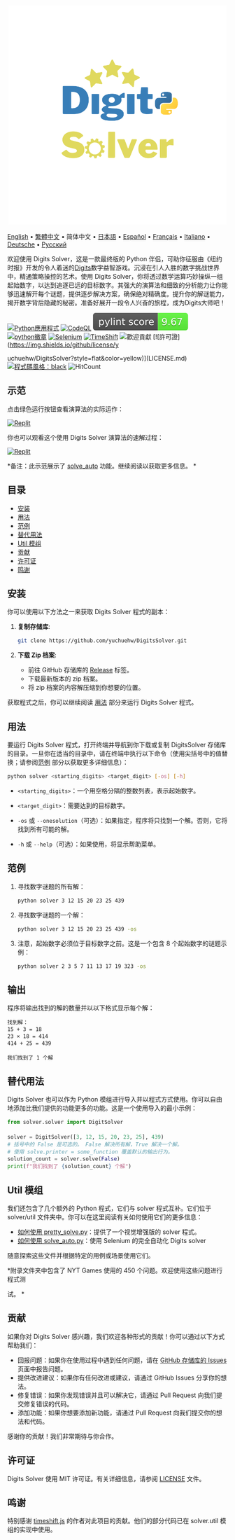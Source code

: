 <p align="center">
    <picture>
      <img 
        src="https://raw.githubusercontent.com/yuchuehw/DigitsSolver/main/new_logo.png" 
        alt="Digits Solver icon"
        width="500"
       />
    </picture>
<p>

[English](README_en.md)
 • [繁體中文](README_zh-TW.md)
 • 简体中文
 • [日本語](README_ja.md)
 • [Español](README_es.md)
 • [Français](README_fr.md)
 • [Italiano](README_it.md)
 • [Deutsche](README_de.md)
 • [Русский](README_ru.md)

欢迎使用 Digits Solver，这是一款最终版的 Python 伴侣，可助你征服由《纽约时报》开发的令人着迷的[Digits](https://www.nytimes.com/games/digits)数字益智游戏。沉浸在引人入胜的数字挑战世界中，精通策略操控的艺术。使用 Digits Solver，你将透过数学运算巧妙操纵一组起始数字，以达到追逐已远的目标数字。其强大的演算法和细致的分析能力让你能够迅速解开每个谜题，提供逐步解决方案，确保绝对精确度。提升你的解谜能力，揭开数字背后隐藏的秘密。准备好展开一段令人兴奋的旅程，成为Digits大师吧！

[![Python應用程式](https://github.com/yuchuehw/DigitsSolver/actions/workflows/python-app.yml/badge.svg)](https://github.com/yuchuehw/DigitsSolver/actions/workflows/python-app.yml)
[![CodeQL](https://github.com/yuchuehw/DigitsSolver/actions/workflows/github-code-scanning/codeql/badge.svg)](https://github.com/yuchuehw/DigitsSolver/actions/workflows/github-code-scanning/codeql)
[![PyLint分數](https://raw.githubusercontent.com/yuchuehw/DigitsSolver/main/pylint_badge.svg)](pylint.out)
<br>
[![python徽章](https://img.shields.io/badge/Python-3776AB?style=flat&for-the-badge&logo=python&logoColor=white)](https://www.python.org/)
[![Selenium](https://img.shields.io/badge/Selenium-grey.svg?style=flat&logo=selenium)](https://www.selenium.dev/)
[![TimeShift](https://img.shields.io/badge/TimeShift.js-grey.svg?style=flat&logo=javascript)](https://github.com/plaa/TimeShift-js)
![歡迎貢獻](https://img.shields.io/badge/contributions-welcome-brightgreen.svg?style=flat&color=pink)
[![許可證](https://img.shields.io/github/license/y

uchuehw/DigitsSolver?style=flat&color=yellow)](LICENSE.md)
[![程式碼風格：black](https://img.shields.io/badge/code%20style-black-000000.svg)](https://github.com/psf/black)
![HitCount](https://hits.dwyl.com/yuchuehw/DigitsSolver.svg?style=flat)

## 示范
点击绿色运行按钮查看演算法的实际运作：

[![Replit](https://img.shields.io/badge/DEMO-REPL.IT-purple.svg?style=flat&logo=replit)](https://replit.com/@yuchuehw/DigitsSolver)

你也可以观看这个使用 Digits Solver 演算法的速解过程：

[![Replit](https://img.shields.io/badge/DEMO-YOUTUBE-purple.svg?style=flat&logo=youtube)](https://www.youtube.com/watch?v=se2OdZnEHHA)

*备注：此示范展示了 [solve_auto](solveAuto.md) 功能。继续阅读以获取更多信息。 *

## 目录

- [安装](#安装)
- [用法](#用法)
- [范例](#范例)
- [替代用法](#替代用法)
- [Util 模组](#Util-模组)
- [贡献](#贡献)
- [许可证](#许可证)
- [鸣谢](#鸣谢)

## 安装

你可以使用以下方法之一来获取 Digits Solver 程式的副本：

1. **复制存储库**:
   ```bash
   git clone https://github.com/yuchuehw/DigitsSolver.git
   ```

2. **下载 Zip 档案**:
   - 前往 GitHub 存储库的 [Release](https://github.com/yuchuehw/DigitsSolver/releases) 标签。
   - 下载最新版本的 zip 档案。
   - 将 zip 档案的内容解压缩到你想要的位置。

获取程式之后，你可以继续阅读 [用法](#usage) 部分来运行 Digits Solver 程式。

## 用法

要运行 Digits Solver 程式，打开终端并导航到你下载或复制 DigitsSolver 存储库的目录。一旦你在适当的目录中，请在终端中执行以下命令（使用尖括号中的值替换；请参阅[范例](#example) 部分以获取更多详细信息）：

```bash
python solver <starting_digits> <target_digit> [-os] [-h]
```

- `<starting_digits>`：一个用空格分隔的整数列表，表示起始数字。


- `<target_digit>`：需要达到的目标数字。
- `-os` 或 `--onesolution`（可选）：如果指定，程序将只找到一个解。否则，它将找到所有可能的解。
- `-h` 或 `--help`（可选）：如果使用，将显示帮助菜单。

## 范例

1. 寻找数字谜题的所有解：
   ```bash
   python solver 3 12 15 20 23 25 439
   ```

2. 寻找数字谜题的一个解：
   ```bash
   python solver 3 12 15 20 23 25 439 -os
   ```


3. 注意，起始数字必须位于目标数字之前。这是一个包含 8 个起始数字的谜题示例：
   ```bash
   python solver 2 3 5 7 11 13 17 19 323 -os
   ```

## 输出

程序将输出找到的解的数量并以以下格式显示每个解：

```
找到解：
15 + 3 = 18
23 × 18 = 414
414 + 25 = 439

我们找到了 1 个解
```

## 替代用法

Digits Solver 也可以作为 Python 模组进行导入并以程式方式使用。你可以自由地添加比我们提供的功能更多的功能。这是一个使用导入的最小示例：

```python
from solver.solver import DigitSolver

solver = DigitSolver([3, 12, 15, 20, 23, 25], 439)
# 括号中的 False 是可选的。 False 解决所有解，True 解决一个解。
# 使用 solve.printer = some_function 覆盖默认的输出行为。
solution_count = solver.solve(False)
print(f"我们找到了 {solution_count} 个解")
```

## Util 模组

我们还包含了几个额外的 Python 程式，它们与 solver 程式互补。它们位于 solver/util 文件夹中。你可以在这里阅读有关如何使用它们的更多信息：

- [如何使用 pretty_solve.py](prettySolve.md)：提供了一个视觉增强版的 solver 程式。
- [如何使用 solve_auto.py](solveAuto.md)：使用 Selenium 的完全自动化 Digits solver

随意探索这些文件并根据特定的用例或场景使用它们。

*附录文件夹中包含了 NYT Games 使用的 450 个问题。欢迎使用这些问题进行程式测

试。 *

## 贡献

如果你对 Digits Solver 感兴趣，我们欢迎各种形式的贡献！你可以通过以下方式帮助我们：

- 回报问题：如果你在使用过程中遇到任何问题，请在 [GitHub 存储库的 Issues](https://github.com/yuchuehw/DigitsSolver/issues) 页面中报告问题。
- 提供改进建议：如果你有任何改进或建议，请通过 GitHub Issues 分享你的想法。
- 修复错误：如果你发现错误并且可以解决它，请通过 Pull Request 向我们提交修复错误的代码。
- 添加功能：如果你想要添加新功能，请通过 Pull Request 向我们提交你的想法和代码。

感谢你的贡献！我们非常期待与你合作。

## 许可证

Digits Solver 使用 MIT 许可证。有关详细信息，请参阅 [LICENSE](LICENSE.md) 文件。

## 鸣谢

特别感谢 [timeshift.js](https://github.com/plaa/TimeShift-js) 的作者对此项目的贡献。他们的部分代码已在 solver.util 模组的实现中使用。
